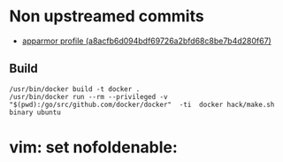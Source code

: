 Non upstreamed commits
======================
- [apparmor profile (a8acfb6d094bdf69726a2bfd68c8be7b4d280f67)](https://github.com/makinacorpus/docker/commit/a8acfb6d094bdf69726a2bfd68c8be7b4d280f67)

Build
------
```
/usr/bin/docker build -t docker .
/usr/bin/docker run --rm --privileged -v  "$(pwd):/go/src/github.com/docker/docker"  -ti  docker hack/make.sh binary ubuntu
```

# vim: set nofoldenable:
